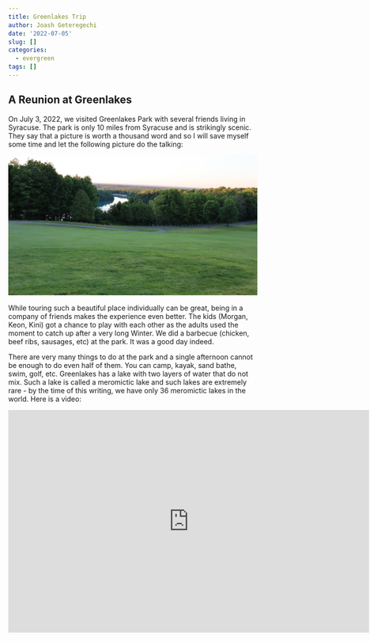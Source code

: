 ```yaml
---
title: Greenlakes Trip
author: Joash Geteregechi
date: '2022-07-05'
slug: []
categories:
  - evergreen
tags: []
---
```


## A Reunion at Greenlakes

On July 3, 2022, we visited Greenlakes Park with several friends living in Syracuse. The park is only 10 miles from Syracuse and is strikingly scenic. They say that a picture is worth a thousand word and so I will save myself some time and let the following picture do the talking:

![](revoir1.jpg)

While touring such a beautiful place individually can be great, being in a company of friends makes the experience even better. The kids (Morgan, Keon, Kini) got a chance to play with each other as the adults used the moment to catch up after a very long Winter. We did a barbecue (chicken, beef ribs, sausages, etc) at the park. It was a good day indeed.

There are very many things to do at the park and a single afternoon cannot be enough to do even half of them. You can camp, kayak, sand bathe, swim, golf, etc. Greenlakes has a lake with two layers of water that do not mix. Such a lake is called a meromictic lake and such lakes are extremely rare - by the time of this writing, we have only 36 meromictic lakes in the world. Here is a video:

<iframe width="730" height="450" src="https://www.youtube.com/embed/tqL-euU4fyA" title="Invisible kayaks at Green Lakes? See what they look like" frameborder="0" allow="accelerometer; autoplay; clipboard-write; encrypted-media; gyroscope; picture-in-picture" allowfullscreen></iframe>


